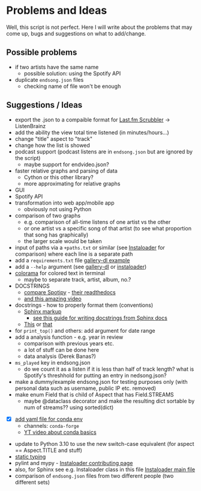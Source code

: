 # Problems and Ideas

Well, this script is not perfect. Here I will write about the problems that may come up, bugs and suggestions on what to add/change.

## Possible problems

- if two artists have the same name
  - possible solution: using the Spotify API
- duplicate `endsong.json` files
  - checking name of file won't be enough

## Suggestions / Ideas

- export the .json to a compaible format for [Last.fm Scrubbler](https://github.com/SHOEGAZEssb/Last.fm-Scrubbler-WPF) -> ListenBrainz
- add the ability the view total time listened (in minutes/hours...)
- change "title" aspect to "track"
- change how the list is showed
- podcast support (podcast listens are in `endsong.json` but are ignored by the script)
  - maybe support for endvideo.json?
- faster relative graphs and parsing of data
  - Cython or this other library?
  - more approximating for relative graphs
- GUI
- Spotify API
- transformation into web app/mobile app
  - obviously not using Python
- comparison of two graphs
  - e.g. comparison of all-time listens of one artist vs the other
  - or one artist vs a specific song of that artist (to see what proportion that song has graphically)
  - the larger scale would be taken
- input of paths via a `+paths.txt` or similar (see [Instaloader](https://github.com/instaloader/instaloader) for comparison) where each line is a separate path
- add a `requirements.txt` file [gallery-dl example](https://github.com/mikf/gallery-dl/blob/master/requirements.txt)
- add a `--help` argument (see [gallery-dl](https://github.com/mikf/gallery-dl) or [instaloader](https://github.com/instaloader/instaloader))
- [colorama](https://github.com/tartley/colorama) for colored text in terminal
  - maybe to separate track, artist, album, no.?
- DOCSTRINGS
  - [compare Spotipy](https://github.com/plamere/spotipy) - [their readthedocs](https://spotipy.readthedocs.io/)
  - [and this amazing video](https://youtu.be/JQ8RQru-Y9Y)
- docstrings - how to properly format them (conventions)
  - [Sphinx markup](https://stackoverflow.com/a/40596167/6694963)
    - [see this guide for writing docstrings from Sphinx docs](https://sphinx-rtd-tutorial.readthedocs.io/en/latest/docstrings.html)
  - [This](https://stackoverflow.com/a/10065932/6694963) or [that](https://stackoverflow.com/a/9195565/6694963)
- for `print_top()` and others: add argument for date range
- add a analysis function - e.g. year in review
  - comparison with previous years etc.
  - a lot of stuff can be done here
  - data analysis (Derek Banas?)
- `ms_played` key in endsong.json
  - do we count it as a listen if it is less than half of track length? what is Spotify's threshhold for putting an entry in nedsong.json?
- make a dummy/example endsong.json for testing purposes only (with personal data such as username, public IP etc. removed)
- make enum Field that is child of Aspect that has Field.STREAMS
  - maybe @dataclass decorator and make the resulting dict sortable by num of streams?? using sorted(dict)
- [x] [add yaml file for conda env](https://conda.io/projects/conda/en/latest/user-guide/tasks/manage-environments.html#create-env-file-manually)
  - channels: `conda-forge`
  - [YT video about conda basics](https://youtu.be/1VVCd0eSkYc)
- update to Python 3.10 to use the new switch-case equivalent (for aspect == Aspect.TITLE and stuff)
- [static typing](https://towardsdatascience.com/how-to-make-python-statically-typed-the-essential-guide-e087cf4fa400)
- pylint and mypy - [Instaloader contributing page](https://instaloader.github.io/contributing.html)
- also, for Sphinx see e.g. Instaloader class in this file [Instaloader main file](https://github.com/instaloader/instaloader/blob/master/instaloader/instaloader.py)
- comparison of `endsong.json` files from two different people (two different sets)
